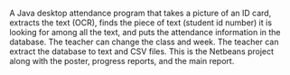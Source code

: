 A Java desktop attendance program that takes a picture of an ID card, extracts the text (OCR), finds the piece of text (student id number) it is looking for among all the text,  and puts the attendance information in the database. The teacher can change the class and week. The teacher can extract the database to text and CSV files. This is the Netbeans project along with the poster, progress reports, and the main report.

